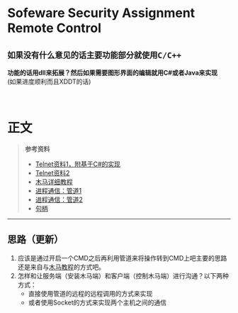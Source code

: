 # **Sofeware Security Assignment** <br> Remote Control


## `如果没有什么意见的话主要功能部分就使用C/C++`
**功能的话用dll来拓展？然后如果需要图形界面的编辑就用C#或者Java来实现**<br>
(如果进度顺利而且XDDT的话)<br><br><br>
# 正文
> **参考资料**
>* [Telnet资料1，附基于C#的实现](http://blog.csdn.net/whatday/article/details/50541582)<br>
>* [Telnet资料2](http://www.cnblogs.com/liang-ling/p/5833489.html)<br>
>* [木马详细教程](https://lellansin.wordpress.com/tutorials/hello_trojan/)<br>
>* [进程通信：管道1](http://blog.csdn.net/morewindows/article/details/7390350)<br>
>* [进程通信：管道2](http://blog.csdn.net/houkai6/article/details/8613082)<br>
>* [句柄](http://blog.csdn.net/wenzhou1219/article/details/17659485)<br>
***
## **思路（更新）**

1. 应该是通过开启一个CMD之后再利用管道来将操作转到CMD上吧主要的思路还是来自与[木马教程](https://lellansin.wordpress.com/tutorials/hello_trojan/)的方式吧。<br>
2. 怎样和让服务端（安装木马端）和客户端（控制木马端）进行沟通？以下两种方式：
    * 直接使用管道的远程的远程调用的方式来实现
    * 或者使用Socket的方式来实现两个主机之间的通信<br>

